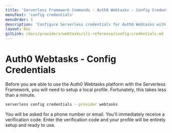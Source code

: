 ```yaml
---
title: 'Serverless Framework Commands - Auth0 Webtasks - Config Credentials'
menuText: 'config credentials'
menuOrder: 1
description: 'Configure Serverless credentials for Auth0 Webtasks with the Serverless Framework'
layout: Doc
gitLink: /docs/providers/webtasks/cli-reference/config-credentials.md
---
```


# Auth0 Webtasks - Config Credentials

Before you are able to use the Auth0 Webtasks platform with the Serverless Framework, you will need to setup a local profile. Fortunately, this takes less than a minute. 

```bash
serverless config credentials --provider webtasks
```

You will be asked for a phone number or email. You'll immediately receive a verification code. Enter the verification code and your profile will be entirely setup and ready to use.